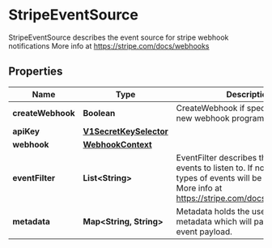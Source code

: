 

# StripeEventSource

StripeEventSource describes the event source for stripe webhook notifications More info at https://stripe.com/docs/webhooks
## Properties

Name | Type | Description | Notes
------------ | ------------- | ------------- | -------------
**createWebhook** | **Boolean** | CreateWebhook if specified creates a new webhook programmatically. |  [optional]
**apiKey** | [**V1SecretKeySelector**](V1SecretKeySelector.md) |  |  [optional]
**webhook** | [**WebhookContext**](WebhookContext.md) |  |  [optional]
**eventFilter** | **List&lt;String&gt;** | EventFilter describes the type of events to listen to. If not specified, all types of events will be processed. More info at https://stripe.com/docs/api/events/list |  [optional]
**metadata** | **Map&lt;String, String&gt;** | Metadata holds the user defined metadata which will passed along the event payload. |  [optional]



